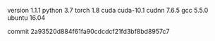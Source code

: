 version 1.1.1
python 3.7
torch 1.8
cuda cuda-10.1
cudnn 7.6.5
gcc 5.5.0
ubuntu 16.04

commit 2a93520d884f61fa90cdcdcf21fd3bf8bd8957c7